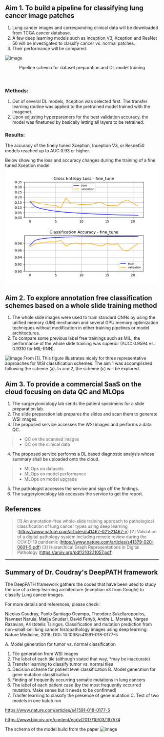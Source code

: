## Aim 1. To build a pipeline for classifying lung cancer image patches

1) Lung cancer images and corresponding clinical data will be downloaded from TCGA cancer database.
2) A few deep learning models such as Inception V3, Xception and ResNet 50 will be investigated to classify cancer vs. normal patches.
3) Their performance will be compared.

![image](https://user-images.githubusercontent.com/64822593/154029950-8e379ddb-0b8c-47f6-b37f-876c40b0ff31.png)
<br><center>Pipeline schema for dataset preparation and DL model training</center><br><br>
### Methods:
1) Out of several DL models, Xception was selected first. The transfer learning routine was applied to the pretrained model trained with the imagenet.
2) Upon adjusting hyperparamers for the best validation accuracy, the model was finetuned by basically letting all layers to be retrained.
### Results:
The accuracy of the finely tuned Xception, Inception V3, or Resnet50 models reached up to AUC 0.93 or higher.

Below showing the loss and accuracy changes during the training of a fine tuned Xception model
![image](https://github.com/kimdesok/DeepPATH/blob/master/fine_tune_plot.png)

## Aim 2. To explore annotation free classification schemes based on a whole slide training method
1) The whole slide images were used to train standard CNNs by using the unified memory (UM) mechanism and several GPU memory optimization techniques without modification in either training pipelines or model architectures. 
2) To compare some previous label free trainings such as MIL, the performance of the whole slide training was superior (AUC: 0.9594 vs. 0.9310 for MIL-RNN).
 
![image](https://user-images.githubusercontent.com/64822593/194527469-1b186d2e-672b-46e8-9ad4-9ab13685ab42.png)
From [1].  This figure illustrates nicely for three representative approaches for WSI classification schemes.  The aim 1 was accomplished following the scheme (a).  In aim 2, the scheme (c) will be explored.
## Aim 3. To provide a commercial SaaS on the cloud focusing on data QC and MLOps

1) The surgery/oncology lab sends the patient specimens for a slide preparation lab.
2) The slide preparation lab prepares the slides and scan them to generate WSI images.
3) The proposed service accesses the WSI images and performs a data QC.
>* QC on the scanned images
>* QC on the clinical data
4) The proposed service performs a DL based diagnostic analysis whose summary shall be uploaded onto the cloud.
> * MLOps on datasets
> * MLOps on model performance
> * MLOps on model upgrade
5) The pathologist accesses the service and sign off the findings.
6) The surgery/oncology lab accesses the service to get the report.

## References
>[1] An annotation-free whole-slide training approach to pathological classification of lung cancer types using deep learning (https://www.nature.com/articles/s41467-021-21467-y)
>[2] Validation of a digital pathology system including remote review during the COVID-19 pandemic (https://www.nature.com/articles/s41379-020-0601-5.pdf)
>[3] Hierarchical Graph Representations in Digital Pathology (https://arxiv.org/pdf/2102.11057.pdf)

------------------------------------------
## Summary of Dr. Coudray's DeepPATH framework

The DeepPATH framework gathers the codes that have been used to study the use of a deep learning architecture (inception v3 from Google) to classify Lung cancer images.

For more details and references, please check:

Nicolas Coudray, Paolo Santiago Ocampo, Theodore Sakellaropoulos, Navneet Narula, Matija Snuderl, David Fenyö, Andre L. Moreira, Narges Razavian, Aristotelis Tsirigos. Classification and mutation prediction from non–small cell lung cancer histopathology images using deep learning. Nature Medicine, 2018; DOI: 10.1038/s41591-018-0177-5

A. Model generation for tumor vs. normal classification
  1) Tile generation from WSI images
  2) The label of each tile (although stated that way, *may be inaccurate)
  3) Transfer learning to classify tumor vs. normal tiles 
  4) Decision scheme for patient level classification
B. Model generation for gene mutation classification
  1) Finding of frequently occurring somatic mutations in lung cancers
  2) The label of each patient case (by the most frequently occurred mutation. Make sense but it needs to be confirmed)
  3) Tranfer learning to classify the presence of gene mutation
C. Test of two models in one batch run

https://www.nature.com/articles/s41591-018-0177-5

https://www.biorxiv.org/content/early/2017/10/03/197574

The schema of the model build from the paper
![image](https://user-images.githubusercontent.com/64822593/154029375-23ba352d-3f16-4933-86f3-f9478c2f4523.png)

